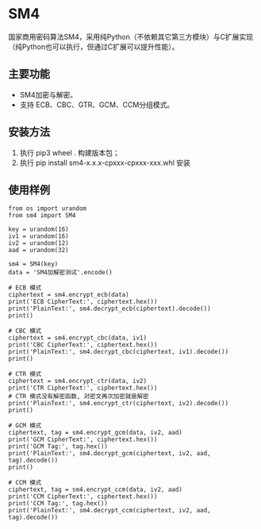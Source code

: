 # SM4

国家商用密码算法SM4，采用纯Python（不依赖其它第三方模块）与C扩展实现（纯Python也可以执行，但通过C扩展可以提升性能）。

## 主要功能

* SM4加密与解密。
* 支持 ECB、CBC、GTR、GCM、CCM分组模式。

## 安装方法
1. 执行 pip3 wheel . 构建版本包；
2. 执行 pip install sm4-x.x.x-cpxxx-cpxxx-xxx.whl 安装

## 使用样例
```
from os import urandom
from sm4 import SM4

key = urandom(16)
iv1 = urandom(16)
iv2 = urandom(12)
aad = urandom(32)

sm4 = SM4(key)
data = 'SM4加解密测试'.encode()

# ECB 模式
ciphertext = sm4.encrypt_ecb(data)
print('ECB CipherText:', ciphertext.hex())
print('PlainText:', sm4.decrypt_ecb(ciphertext).decode())
print()

# CBC 模式
ciphertext = sm4.encrypt_cbc(data, iv1)
print('CBC CipherText:', ciphertext.hex())
print('PlainText:', sm4.decrypt_cbc(ciphertext, iv1).decode())
print()

# CTR 模式
ciphertext = sm4.encrypt_ctr(data, iv2)
print('CTR CipherText:', ciphertext.hex())
# CTR 模式没有解密函数, 对密文再次加密就是解密
print('PlainText:', sm4.encrypt_ctr(ciphertext, iv2).decode())
print()

# GCM 模式
ciphertext, tag = sm4.encrypt_gcm(data, iv2, aad)
print('GCM CipherText:', ciphertext.hex())
print('GCM Tag:', tag.hex())
print('PlainText:', sm4.decrypt_gcm(ciphertext, iv2, aad, tag).decode())
print()

# CCM 模式
ciphertext, tag = sm4.encrypt_ccm(data, iv2, aad)
print('CCM CipherText:', ciphertext.hex())
print('CCM Tag:', tag.hex())
print('PlainText:', sm4.decrypt_ccm(ciphertext, iv2, aad, tag).decode())

```
